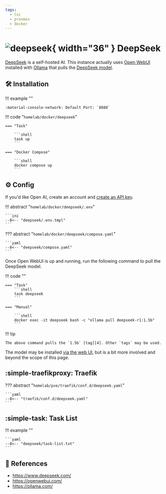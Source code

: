 ```yaml
---
tags:
  - lxc
  - proxmox
  - docker
---
```

# ![deepseek](https://cdn.jsdelivr.net/gh/selfhst/icons/svg/deepseek.svg){ width="36" } DeepSeek

[DeepSeek][1] is a self-hosted AI. This instance actually uses [Open WebUI][2] installed with [Ollama][3] that pulls the [DeepSeek model][4].

## :hammer_and_wrench: Installation

!!! example ""

    :material-console-network: Default Port: `8080`

!!! code "`homelab/docker/deepseek`"

    === "Task"
    
        ```shell
        task up
        ```

    === "Docker Compose"
    
        ```shell
        docker compose up
        ```

## :gear: Config

If you'd like Open AI, create an account and [create an API key][5].

!!! abstract "`homelab/docker/deepseek/.env`"

    ```ini
    --8<-- "deepseek/.env.tmpl"
    ```

??? abstract "`homelab/docker/deepseek/compose.yaml`"

    ```yaml
    --8<-- "deepseek/compose.yaml"
    ```

Once Open WebUI is up and running, run the following command to pull the DeepSeek model.

!!! code ""

    === "Task"
        ```shell
        task deepseek
        ```

    === "Manual"

        ```shell
        docker exec -it deepseek bash -c "ollama pull deepseek-r1:1.5b"
        ```

!!! tip

    The above command pulls the `1.5b` [tag][4]. Other `tags` may be used.

The model may be installed [via the web UI][6], but is a bit more involved and beyond the scope of this page.

## :simple-traefikproxy: Traefik

??? abstract "`homelab/pve/traefik/conf.d/deepseek.yaml`"

    ```yaml
    --8<-- "traefik/conf.d/deepseek.yaml"
    ```

## :simple-task: Task List

!!! example ""

    ```yaml
    --8<-- "deepseek/task-list.txt"
    ```

## :link: References

- <https://www.deepseek.com/>
- <https://openwebui.com/>
- <https://ollama.com/>

[1]: <https://www.deepseek.com/>
[2]: <https://openwebui.com/>
[3]: <https://ollama.com/>
[4]: <https://ollama.com/library/deepseek-r1:1.5b>
[5]: <https://platform.openai.com/api-keys>
[6]: <https://docs.openwebui.com/getting-started/quick-start/starting-with-ollama>

